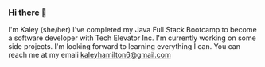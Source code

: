 ### Hi there 👋

<!--
**KaleyHamilton/KaleyHamilton** is a ✨ _special_ ✨ repository because its `README.md` (this file) appears on your GitHub profile.

Here are some ideas to get you started:

- 🔭 I’m currently working on ...
- 🌱 I’m currently learning ...
- 👯 I’m looking to collaborate on ...
- 🤔 I’m looking for help with ...
- 💬 Ask me about ...
- 📫 How to reach me: ...
- 😄 Pronouns: ...
- ⚡ Fun fact: ...
-->

I'm Kaley (she/her)
I've completed my Java Full Stack Bootcamp to become a software developer with Tech Elevator Inc.
I'm currently working on some side projects. 
I'm looking forward to learning everything I can.
You can reach me at my emali kaleyhamilton6@gmail.com
